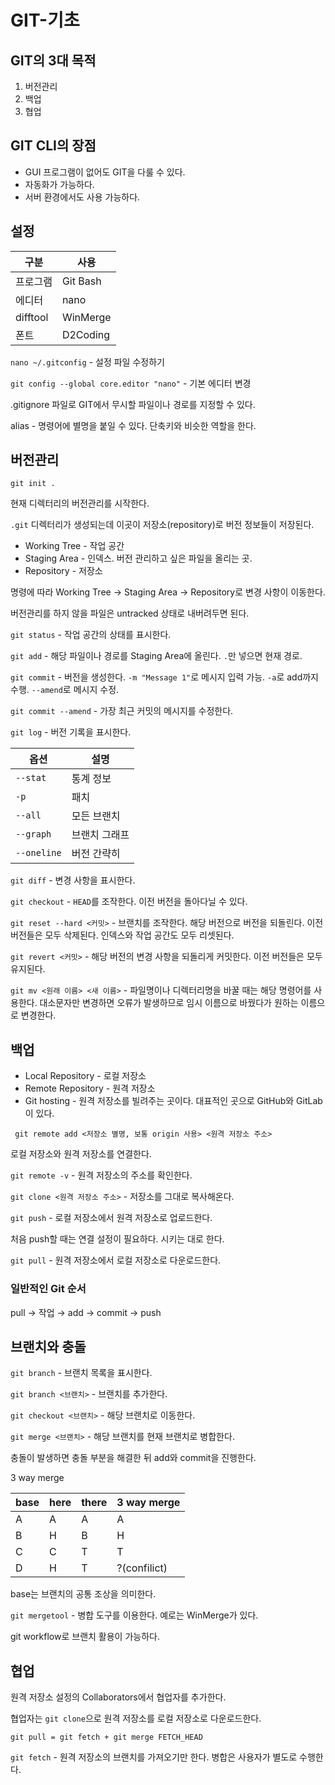 # GIT-기초

## GIT의 3대 목적
1. 버전관리
2. 백업
3. 협업

## GIT CLI의 장점
- GUI 프로그램이 없어도 GIT을 다룰 수 있다.
- 자동화가 가능하다.
- 서버 환경에서도 사용 가능하다.

## 설정

| 구분     | 사용     |
| -------- | -------- |
| 프로그램 | Git Bash |
| 에디터   | nano     |
| difftool | WinMerge |
| 폰트     | D2Coding |

`nano ~/.gitconfig` - 설정 파일 수정하기

`git config --global core.editor "nano"` - 기본 에디터 변경

.gitignore 파일로 GIT에서 무시할 파일이나 경로를 지정할 수 있다.

alias - 명령어에 별명을 붙일 수 있다. 단축키와 비슷한 역할을 한다.

## 버전관리
`git init .`

현재 디렉터리의 버전관리를 시작한다.

`.git` 디렉터리가 생성되는데 이곳이 저장소(repository)로 버전 정보들이 저장된다.

- Working Tree - 작업 공간
- Staging Area - 인덱스. 버전 관리하고 싶은 파일을 올리는 곳.
- Repository - 저장소

명령에 따라 Working Tree → Staging Area → Repository로 변경 사항이 이동한다.

버전관리를 하지 않을 파일은 untracked 상태로 내버려두면 된다.

`git status` - 작업 공간의 상태를 표시한다.

`git add` - 해당 파일이나 경로를 Staging Area에 올린다. `.`만 넣으면 현재 경로.

`git commit` - 버전을 생성한다. `-m "Message 1"`로 메시지 입력 가능. `-a`로 add까지 수행. `--amend`로 메시지 수정.

`git commit --amend` - 가장 최근 커밋의 메시지를 수정한다.

`git log` - 버전 기록을 표시한다.

|옵션|설명|
|---|---|
|`--stat`|통계 정보|
|`-p`|패치|
|`--all`|모든 브랜치|
|`--graph`|브랜치 그래프|
|`--oneline`|버전 간략히|

`git diff` - 변경 사항을 표시한다.

`git checkout` - `HEAD`를 조작한다. 이전 버전을 돌아다닐 수 있다.

`git reset --hard <커밋>` - 브랜치를 조작한다. 해당 버전으로 버전을 되돌린다. 이전 버전들은 모두 삭제된다. 인덱스와 작업 공간도 모두 리셋된다.

`git revert <커밋>` - 해당 버전의 변경 사항을 되돌리게 커밋한다. 이전 버전들은 모두 유지된다.

`git mv <원래 이름> <새 이름>` - 파일명이나 디렉터리명을 바꿀 때는 해당 명령어를 사용한다. 대소문자만 변경하면 오류가 발생하므로 임시 이름으로 바꿨다가 원하는 이름으로 변경한다.

## 백업

- Local Repository - 로컬 저장소
- Remote Repository - 원격 저장소
- Git hosting - 원격 저장소를 빌려주는 곳이다. 대표적인 곳으로 GitHub와 GitLab이 있다.

` git remote add <저장소 별명, 보통 origin 사용> <원격 저장소 주소>`

로컬 저장소와 원격 저장소를 연결한다.

`git remote -v` - 원격 저장소의 주소를 확인한다.

`git clone <원격 저장소 주소>` - 저장소를 그대로 복사해온다.

`git push` - 로컬 저장소에서 원격 저장소로 업로드한다.

처음 push할 때는 연결 설정이 필요하다. 시키는 대로 한다.

`git pull` - 원격 저장소에서 로컬 저장소로 다운로드한다.

### 일반적인 Git 순서

pull → 작업 → add → commit → push

## 브랜치와 충돌

`git branch` - 브랜치 목록을 표시한다.

`git branch <브랜치>` - 브랜치를 추가한다.

`git checkout <브랜치>` - 해당 브랜치로 이동한다.

`git merge <브랜치>` - 해당 브랜치를 현재 브랜치로 병합한다.

충돌이 발생하면 충돌 부분을 해결한 뒤 add와 commit을 진행한다.

3 way merge

|base|here|there|3 way merge|
|---|---|---|---|
|A|A|A|A|
|B|H|B|H|
|C|C|T|T|
|D|H|T|?(confilict)|

base는 브랜치의 공통 조상을 의미한다.

`git mergetool` - 병합 도구를 이용한다. 예로는 WinMerge가 있다.

git workflow로 브랜치 활용이 가능하다.

## 협업

원격 저장소 설정의 Collaborators에서 협업자를 추가한다.

협업자는 `git clone`으로 원격 저장소를 로컬 저장소로 다운로드한다.

`git pull = git fetch + git merge FETCH_HEAD`

`git fetch` - 원격 저장소의 브랜치를 가져오기만 한다. 병합은 사용자가 별도로 수행한다.
